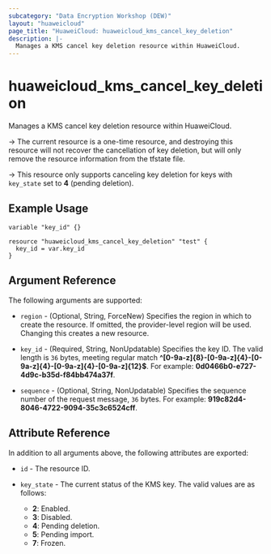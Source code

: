 ```yaml
---
subcategory: "Data Encryption Workshop (DEW)"
layout: "huaweicloud"
page_title: "HuaweiCloud: huaweicloud_kms_cancel_key_deletion"
description: |-
  Manages a KMS cancel key deletion resource within HuaweiCloud.
---
```


# huaweicloud_kms_cancel_key_deletion

Manages a KMS cancel key deletion resource within HuaweiCloud.

-> The current resource is a one-time resource, and destroying this resource will not recover the cancellation of key deletion,
  but will only remove the resource information from the tfstate file.

-> This resource only supports canceling key deletion for keys with `key_state` set to **4** (pending deletion).

## Example Usage

```hcl
variable "key_id" {}

resource "huaweicloud_kms_cancel_key_deletion" "test" {
  key_id = var.key_id
}
```

## Argument Reference

The following arguments are supported:

* `region` - (Optional, String, ForceNew) Specifies the region in which to create the resource.
  If omitted, the provider-level region will be used.
  Changing this creates a new resource.

* `key_id` - (Required, String, NonUpdatable) Specifies the key ID.
  The valid length is `36` bytes, meeting regular match **^[0-9a-z]{8}-[0-9a-z]{4}-[0-9a-z]{4}-[0-9a-z]{4}-[0-9a-z]{12}$**.
  For example: **0d0466b0-e727-4d9c-b35d-f84bb474a37f**.

* `sequence` - (Optional, String, NonUpdatable) Specifies the sequence number of the request message, `36` bytes.
  For example: **919c82d4-8046-4722-9094-35c3c6524cff**.

## Attribute Reference

In addition to all arguments above, the following attributes are exported:

* `id` - The resource ID.

* `key_state` - The current status of the KMS key.
  The valid values are as follows:
  + **2**: Enabled.
  + **3**: Disabled.
  + **4**: Pending deletion.
  + **5**: Pending import.
  + **7**: Frozen.
